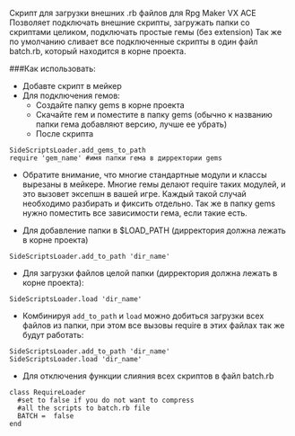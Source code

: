 Скрипт для загрузки внешних .rb файлов для Rpg Maker VX ACE
Позволяет подключать внешние скрипты, загружать папки со скриптами целиком, подключать простые гемы (без extension)
Так же по умолчанию сливает все подключенные скрипты в один файл batch.rb, который находится в корне проекта.

###Как использовать:
* Добавте скрипт в мейкер
* Для подключения гемов:
  - Создайте папку gems в корне проекта
  - Скачайте гем и поместите в папку gems (обычно к названию папки гема добавляют версию, лучше ее убрать)
  - После скрипта
```
SideScriptsLoader.add_gems_to_path
require 'gem_name' #имя папки гема в дирректории gems
```
  - Обратите внимание, что многие стандартные модули и классы вырезаны в мейкере. Многие гемы делают require таких модулей, и это вызовет эксепшн в вашей игре. Каждый такой случай необходимо разбирать и фиксить отдельно. Так же в папку gems нужно поместить все зависимости гема, если такие есть.

* Для добавление папки в $LOAD_PATH (дирректория должна лежать в корне проекта)
```
SideScriptsLoader.add_to_path 'dir_name'
```
* Для загрузки файлов целой папки (дирректория должна лежать в корне проекта):
```
SideScriptsLoader.load 'dir_name'
```
* Комбинируя `add_to_path` и `load` можно добиться загрузки всех файлов из папки, при этом все вызовы require в этих файлах так же будут работать:
```
SideScriptsLoader.add_to_path 'dir_name'
SideScriptsLoader.load 'dir_name'
```
* Для отключения функции слияния всех скриптов в файл batch.rb
```
class RequireLoader
  #set to false if you do not want to compress 
  #all the scripts to batch.rb file 
  BATCH =  false
end
```

